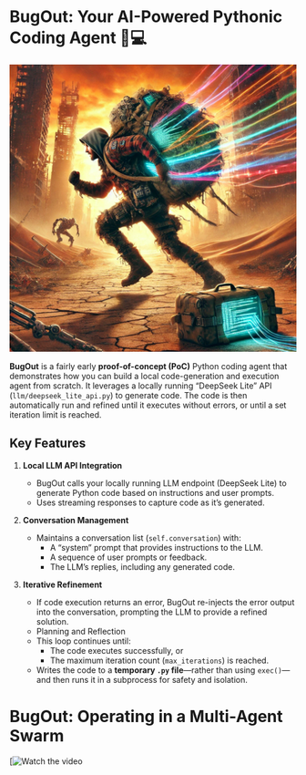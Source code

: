 # BugOut: Your AI-Powered Pythonic Coding Agent 🐞💻
![BugOut Logo](images/bugout.png)

**BugOut** is a fairly early **proof-of-concept (PoC)** Python coding agent that demonstrates how you can build a local code-generation and execution agent from scratch. It leverages a locally running “DeepSeek Lite” API (`llm/deepseek_lite_api.py`) to generate code. The code is then automatically run and refined until it executes without errors, or until a set iteration limit is reached.

## 

## Key Features

1. **Local LLM API Integration**  
   - BugOut calls your locally running LLM endpoint (DeepSeek Lite) to generate Python code based on instructions and user prompts.  
   - Uses streaming responses to capture code as it’s generated.

2. **Conversation Management**  
   - Maintains a conversation list (`self.conversation`) with:
     - A “system” prompt that provides instructions to the LLM.
     - A sequence of user prompts or feedback.
     - The LLM’s replies, including any generated code.

3. **Iterative Refinement**  
   - If code execution returns an error, BugOut re-injects the error output into the conversation, prompting the LLM to provide a refined solution.  
   - Planning and Reflection
   - This loop continues until:
     - The code executes successfully, or  
     - The maximum iteration count (`max_iterations`) is reached.
   - Writes the code to a **temporary `.py` file**—rather than using `exec()`—and then runs it in a subprocess for safety and isolation.

# BugOut: Operating in a Multi-Agent Swarm 
[![Watch the video](https://www.youtube.com/watch?v=KIvso5oaS8c&t=18s)


